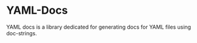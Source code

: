 # YAML-Docs

YAML docs is a library dedicated for generating docs for YAML files using doc-strings.
